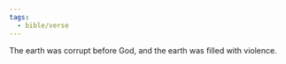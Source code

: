 ```yaml
---
tags:
  - bible/verse
---
```

The earth was corrupt before God, and the earth was filled with violence.